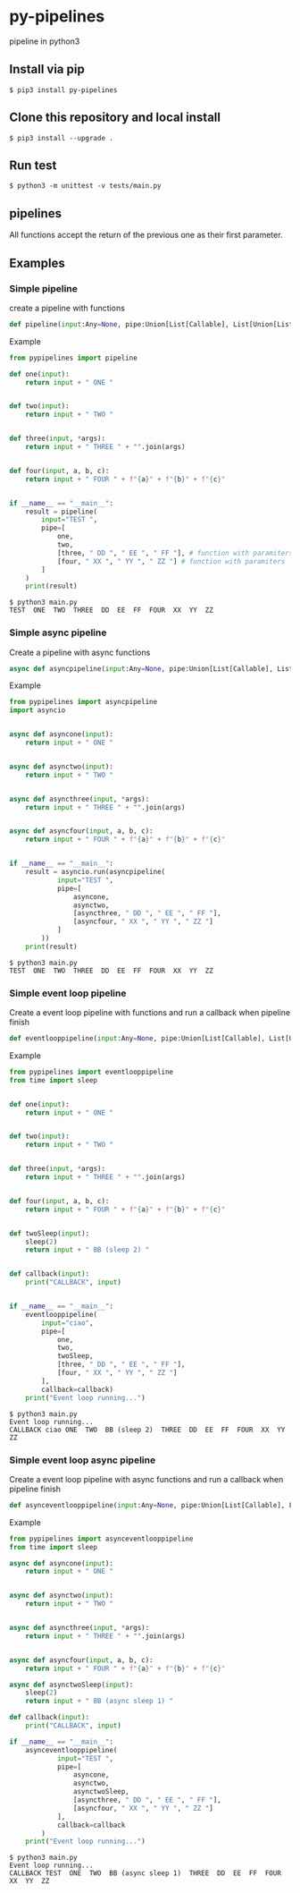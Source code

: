 # py-pipelines
pipeline in python3

## Install via pip
```shell
$ pip3 install py-pipelines
```

## Clone this repository and local install
```shell
$ pip3 install --upgrade .
```
## Run test
```shell
$ python3 -m unittest -v tests/main.py 
```
## pipelines

All functions accept the return of the previous one as their first parameter.

## Examples

### Simple pipeline
create a pipeline with functions

```py
def pipeline(input:Any=None, pipe:Union[List[Callable], List[Union[List, Callable]]]=[]) -> Any:
```

Example
```py
from pypipelines import pipeline

def one(input):
    return input + " ONE "


def two(input):
    return input + " TWO "


def three(input, *args):
    return input + " THREE " + "".join(args)


def four(input, a, b, c):
    return input + " FOUR " + f"{a}" + f"{b}" + f"{c}"


if __name__ == "__main__":
    result = pipeline(
        input="TEST ",
        pipe=[
            one,
            two,
            [three, " DD ", " EE ", " FF "], # function with paramiters
            [four, " XX ", " YY ", " ZZ "] # function with paramiters
        ]
    )
    print(result)
```

```shell
$ python3 main.py 
TEST  ONE  TWO  THREE  DD  EE  FF  FOUR  XX  YY  ZZ 
```

### Simple async pipeline
Create a pipeline with async functions

```py
async def asyncpipeline(input:Any=None, pipe:Union[List[Callable], List[Union[List, Callable]]]=[]) -> Any:
```

Example

```py
from pypipelines import asyncpipeline
import asyncio


async def asyncone(input):
    return input + " ONE "


async def asynctwo(input):
    return input + " TWO "


async def asyncthree(input, *args):
    return input + " THREE " + "".join(args)


async def asyncfour(input, a, b, c):
    return input + " FOUR " + f"{a}" + f"{b}" + f"{c}"


if __name__ == "__main__":
    result = asyncio.run(asyncpipeline(
            input="TEST ",
            pipe=[
                asyncone,
                asynctwo,
                [asyncthree, " DD ", " EE ", " FF "],
                [asyncfour, " XX ", " YY ", " ZZ "]
            ]
        ))
    print(result)
```

```shell
$ python3 main.py 
TEST  ONE  TWO  THREE  DD  EE  FF  FOUR  XX  YY  ZZ 
```


### Simple event loop pipeline

Create a event loop pipeline with functions and run a callback when pipeline finish

```py
def eventlooppipeline(input:Any=None, pipe:Union[List[Callable], List[Union[List, Callable]]]=[], callback:Union[Callable, None] = None) -> None:
```

Example

```py
from pypipelines import eventlooppipeline
from time import sleep


def one(input):
    return input + " ONE "


def two(input):
    return input + " TWO "


def three(input, *args):
    return input + " THREE " + "".join(args)


def four(input, a, b, c):
    return input + " FOUR " + f"{a}" + f"{b}" + f"{c}"


def twoSleep(input):
    sleep(2)
    return input + " BB (sleep 2) "


def callback(input):
    print("CALLBACK", input)


if __name__ == "__main__":
    eventlooppipeline(
        input="ciao",
        pipe=[
            one,
            two,
            twoSleep,
            [three, " DD ", " EE ", " FF "],
            [four, " XX ", " YY ", " ZZ "]
        ],
        callback=callback)
    print("Event loop running...")
```

```shell
$ python3 main.py 
Event loop running...
CALLBACK ciao ONE  TWO  BB (sleep 2)  THREE  DD  EE  FF  FOUR  XX  YY  ZZ 
```

### Simple event loop async pipeline
Create a event loop pipeline with async functions and run a callback when pipeline finish

```py
def asynceventlooppipeline(input:Any=None, pipe:Union[List[Callable], List[Union[List, Callable]]]=[], callback:Union[Callable, None] = None) -> None:
```

Example

```py
from pypipelines import asynceventlooppipeline
from time import sleep

async def asyncone(input):
    return input + " ONE "


async def asynctwo(input):
    return input + " TWO "


async def asyncthree(input, *args):
    return input + " THREE " + "".join(args)


async def asyncfour(input, a, b, c):
    return input + " FOUR " + f"{a}" + f"{b}" + f"{c}"

async def asynctwoSleep(input):
    sleep(2)
    return input + " BB (async sleep 1) "

def callback(input):
    print("CALLBACK", input)

if __name__ == "__main__":
    asynceventlooppipeline(
            input="TEST ",
            pipe=[
                asyncone,
                asynctwo,
                asynctwoSleep,
                [asyncthree, " DD ", " EE ", " FF "],
                [asyncfour, " XX ", " YY ", " ZZ "]
            ],
            callback=callback
        )
    print("Event loop running...")
```

```shell
$ python3 main.py 
Event loop running...
CALLBACK TEST  ONE  TWO  BB (async sleep 1)  THREE  DD  EE  FF  FOUR  XX  YY  ZZ
```